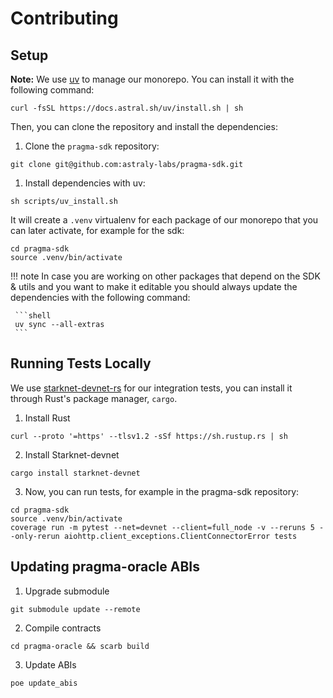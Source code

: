 # Contributing

## Setup

__Note:__ We use [uv](https://docs.astral.sh/uv/) to manage our monorepo. You can install it with the following command:

```shell
curl -fsSL https://docs.astral.sh/uv/install.sh | sh
```

Then, you can clone the repository and install the dependencies:

1. Clone the `pragma-sdk` repository:

```shell
git clone git@github.com:astraly-labs/pragma-sdk.git
```

1. Install dependencies with uv:

```shell
sh scripts/uv_install.sh
```

It will create a `.venv` virtualenv for each package of our monorepo that you can later activate, for example for the sdk:

```shell
cd pragma-sdk
source .venv/bin/activate
```

!!! note
    In case you are working on other packages that depend on the SDK & utils and you want to make it editable you should always update the dependencies with the following command:

     ```shell
     uv sync --all-extras
     ```

## Running Tests Locally

We use [starknet-devnet-rs](https://0xspaceshard.github.io/starknet-devnet-rs/) for our integration tests, you can install it through Rust's package manager, `cargo`.

1. Install Rust

```shell
curl --proto '=https' --tlsv1.2 -sSf https://sh.rustup.rs | sh
```

2. Install Starknet-devnet

```shell
cargo install starknet-devnet
```

3. Now, you can run tests, for example in the pragma-sdk repository:

```shell
cd pragma-sdk
source .venv/bin/activate
coverage run -m pytest --net=devnet --client=full_node -v --reruns 5 --only-rerun aiohttp.client_exceptions.ClientConnectorError tests
```

## Updating pragma-oracle ABIs

1. Upgrade submodule

```shell
git submodule update --remote
```

2. Compile contracts

```shell
cd pragma-oracle && scarb build
```

3. Update ABIs

```shell
poe update_abis
```
